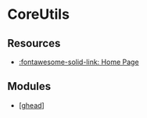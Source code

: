 CoreUtils
===

Resources
---

- [:fontawesome-solid-link: Home Page][1]

<!-- Links -->
[1]: https://www.gnu.org/software/coreutils/


Modules
---

- [[ghead]]

[//begin]: # "Autogenerated link references for markdown compatibility"
[ghead]: ghead/ghead.md "ghead"
[//end]: # "Autogenerated link references"
